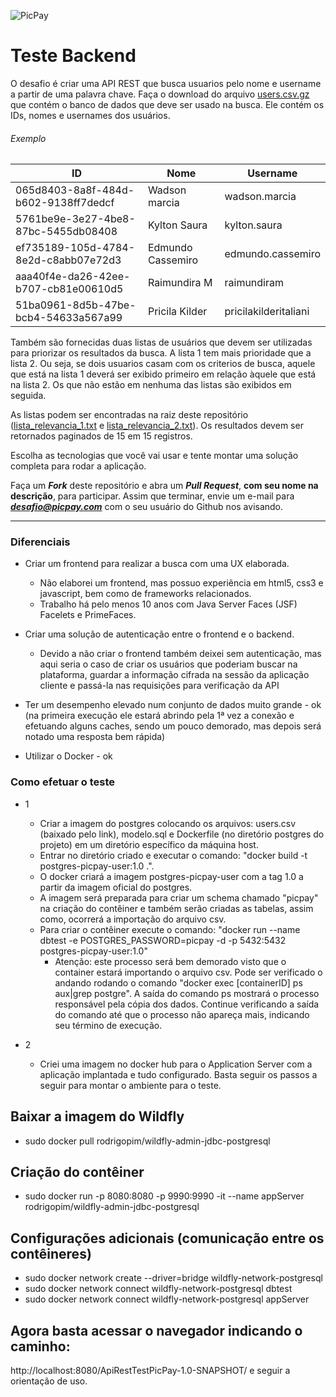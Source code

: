 ![PicPay](https://user-images.githubusercontent.com/1765696/26998603-711fcf30-4d5c-11e7-9281-0d9eb20337ad.png)

# Teste Backend

O desafio é criar uma API REST que busca usuarios pelo nome e username a partir de uma palavra chave. Faça o download do arquivo [users.csv.gz](https://s3.amazonaws.com/careers-picpay/users.csv.gz) que contém o banco de dados que deve ser usado na busca. Ele contém os IDs, nomes e usernames dos usuários.

###### Exemplo
| ID                                   | Nome              | Username             |
|--------------------------------------|-------------------|----------------------|
| 065d8403-8a8f-484d-b602-9138ff7dedcf | Wadson marcia     | wadson.marcia        |
| 5761be9e-3e27-4be8-87bc-5455db08408  | Kylton Saura      | kylton.saura         |
| ef735189-105d-4784-8e2d-c8abb07e72d3 | Edmundo Cassemiro | edmundo.cassemiro    |
| aaa40f4e-da26-42ee-b707-cb81e00610d5 | Raimundira M      | raimundiram          |
| 51ba0961-8d5b-47be-bcb4-54633a567a99 | Pricila Kilder    | pricilakilderitaliani|



Também são fornecidas duas listas de usuários que devem ser utilizadas para priorizar os resultados da busca. A lista 1 tem mais prioridade que a lista 2. Ou seja, se dois usuarios casam com os criterios de busca, aquele que está na lista 1 deverá ser exibido primeiro em relação àquele que está na lista 2. Os que não estão em nenhuma das listas são exibidos em seguida.

As listas podem ser encontradas na raiz deste repositório ([lista_relevancia_1.txt](lista_relevancia_1.txt) e [lista_relevancia_2.txt](lista_relevancia_2.txt)).
Os resultados devem ser retornados paginados de 15 em 15 registros.

Escolha as tecnologias que você vai usar e tente montar uma solução completa para rodar a aplicação.

Faça um ***Fork*** deste repositório e abra um ***Pull Request***, **com seu nome na descrição**, para participar. Assim que terminar, envie um e-mail para ***desafio@picpay.com*** com o seu usuário do Github nos avisando.

-----

### Diferenciais

- Criar um frontend para realizar a busca com uma UX elaborada.
   - Não elaborei um frontend, mas possuo experiẽncia em html5, css3 e javascript, bem como de frameworks relacionados.
   - Trabalho há pelo menos 10 anos com Java Server Faces (JSF) Facelets e PrimeFaces.

- Criar uma solução de autenticação entre o frontend e o backend.
   - Devido a não criar o frontend também deixei sem autenticação, mas aqui seria o caso de criar os usuários que poderiam buscar na plataforma, guardar a informação cifrada na sessão da aplicação cliente e passá-la nas requisições para verificação da API

- Ter um desempenho elevado num conjunto de dados muito grande - ok (na primeira execução ele estará abrindo pela 1ª vez a conexão e efetuando alguns caches, sendo um pouco demorado, mas depois será notado uma resposta bem rápida)
- Utilizar o Docker - ok

### Como efetuar o teste

- 1
    - Criar a imagem do postgres colocando os arquivos: users.csv (baixado pelo link), modelo.sql e Dockerfile (no diretório postgres do projeto) em um diretório específico da máquina host.
    - Entrar no diretório criado e executar o comando: "docker build -t postgres-picpay-user:1.0 .".
    - O docker criará a imagem postgres-picpay-user com a tag 1.0 a partir da imagem oficial do postgres.
    - A imagem será preparada para criar um schema chamado "picpay" na criação do contêiner e também serão criadas as tabelas, assim como, ocorrerá a importação do arquivo csv.
    - Para criar o contêiner execute o comando: "docker run --name dbtest -e POSTGRES_PASSWORD=picpay -d -p 5432:5432 postgres-picpay-user:1.0"
        - Atenção: este processo será bem demorado visto que o container estará importando o arquivo csv. Pode ser verificado o andando rodando o comando "docker exec [containerID] ps aux|grep postgre". A saída do comando ps mostrará o processo responsável pela cópia dos dados. Continue verificando a saída do comando até que o processo não apareça mais, indicando seu término de execução. 

- 2 
    - Criei uma imagem no docker hub para o Application Server com a aplicação implantada e tudo configurado. Basta seguir os passos a seguir para montar o ambiente para o teste.

## Baixar a imagem do Wildfly

- sudo docker pull rodrigopim/wildfly-admin-jdbc-postgresql

## Criação do contêiner

- sudo docker run -p 8080:8080 -p 9990:9990 -it --name appServer rodrigopim/wildfly-admin-jdbc-postgresql

## Configurações adicionais (comunicação entre os contêineres)

- sudo docker network create --driver=bridge wildfly-network-postgresql
- sudo docker network connect wildfly-network-postgresql dbtest
- sudo docker network connect wildfly-network-postgresql appServer

## Agora basta acessar o navegador indicando o caminho:

http://localhost:8080/ApiRestTestPicPay-1.0-SNAPSHOT/ e seguir a orientação de uso.